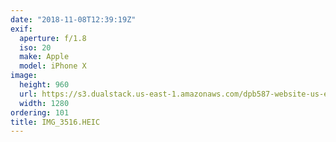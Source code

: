 ```yaml
---
date: "2018-11-08T12:39:19Z"
exif:
  aperture: f/1.8
  iso: 20
  make: Apple
  model: iPhone X
image:
  height: 960
  url: https://s3.dualstack.us-east-1.amazonaws.com/dpb587-website-us-east-1/asset/gallery/2018-europe-trip/92b3decd-a2a6-777e-002c-633de4a75605~1280.jpg
  width: 1280
ordering: 101
title: IMG_3516.HEIC
---
```

